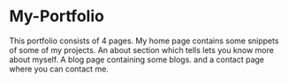 # My-Portfolio

This portfolio consists of 4 pages.
My home page contains some snippets of some of my projects.
An about section which tells lets you know more about myself.
A blog page containing some blogs.
and a contact page where you can contact me.